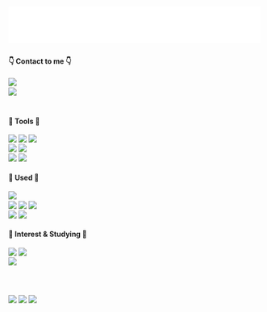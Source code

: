 <div>

# <img src="./typing.svg" width="500" alt="Typing SVG" />


#### 👇 Contact to me 👇

<a href="mailto:seojang0510@gmail.com"><img src="https://img.shields.io/badge/seojang0510@gmail.com-EA4335?style=for-the-badge&logo=Gmail&logoColor=white&link=mailto:seojang0510@gmail.com"/></a> <br/>
<a href="mailto:seojang980510@naver.com"><img src="https://img.shields.io/badge/seojang980510@naver.com-03C75A?style=for-the-badge&logo=Naver&logoColor=white&link=mailto:seojang980510@naver.com"/></a>
#

####  👷 Tools 👷
<!-- IDE -->
<img src="https://img.shields.io/badge/intellijidea-000000?style=flat&logo=IntelliJ IDEA&logoColor=white"/>
<img src="https://img.shields.io/badge/Eclipse IDE-2C2255?style=flat&logo=Eclipse IDE&logoColor=white"/>
<img src="https://img.shields.io/badge/Visual Studio Code-007ACC?style=flat&logo=Visual Studio Code&logoColor=white"/>
<br/>
<!--Version Control & Project Management -->
<img src="https://img.shields.io/badge/Git-F05032?style=flat&logo=git&logoColor=white"/>
<img src="https://img.shields.io/badge/Jira-0052CC?style=flat&logo=jira&logoColor=white"/>
<br/>
<!-- Build Tools -->
<img src="https://img.shields.io/badge/Gradle-02303A?style=flat&logo=gradle&logoColor=white"/>
<img src="https://img.shields.io/badge/Apache Maven-C71A36?style=flat&logo=apachemaven&logoColor=white"/>

####  👷 Used 👷
<!-- Framework -->
<img src="https://img.shields.io/badge/Spring Boot-6DB33F?style=flat&logo=springboot&logoColor=white"/>
<br/>
<!-- Databases -->
<img src="https://img.shields.io/badge/mysql-4479A1?style=flat&logo=MySQL&logoColor=white">
<img src="https://img.shields.io/badge/MariaDB-003545?style=flat&logo=MariaDB&logoColor=white">
<img src="https://img.shields.io/badge/PostgreSQL-4169E1?style=flat&logo=postgresql&logoColor=white">
<br/>
<!-- Cache & Message Queue -->
<img src="https://img.shields.io/badge/Redis-FF4438?style=flat&logo=Redis&logoColor=white">
<img src="https://img.shields.io/badge/RabbitMQ-FF6600?style=flat&logo=rabbitmq&logoColor=white">

####  📖 Interest & Studying 📖
<!-- Spring Ecosystem -->
<img src="https://img.shields.io/badge/Spring Cloud-6DB33F?style=flat&logo=spring&logoColor=white"/>
<img src="https://img.shields.io/badge/Spring WebFlux-6DB33F?style=flat&logo=spring&logoColor=white"/>
<br/>
<!-- Message Streaming -->
<img src="https://img.shields.io/badge/Apache Kafka-231F20?style=flat&logo=apachekafka&logoColor=white"/>
  
<br/>

#

<br/>
<!--
![Top Langs](https://github-readme-stats.vercel.app/api/top-langs/?username=Seo-Jangwon&layout=donut&theme=tokyonight)

<img src="http://mazandi.herokuapp.com/api?handle=seojang980510&theme=dark"/>

[![Solved.ac Profile](http://mazassumnida.wtf/api/v2/generate_badge?boj=seojang980510)](https://solved.ac/seojang980510/)
-->

<!--
![Jangwon's GitHub stats](http://github-profile-summary-cards.vercel.app/api/cards/profile-details?username=Seo-Jangwon&theme=radical)
![](http://github-profile-summary-cards.vercel.app/api/cards/repos-per-language?username=Seo-Jangwon&theme=radical)
![](http://github-profile-summary-cards.vercel.app/api/cards/most-commit-language?username=Seo-Jangwon&theme=radical)
-->

<!-- 통계와 생산적인 시간대 -->
<div>
<!-- GitHub 통계 -->
  <picture>
    <source 
      srcset="http://github-profile-summary-cards.vercel.app/api/cards/stats?username=Seo-Jangwon&theme=tokyonight"
      media="(prefers-color-scheme: dark)"
    />
    <source
      srcset="http://github-profile-summary-cards.vercel.app/api/cards/stats?username=Seo-Jangwon&theme=default"
      media="(prefers-color-scheme: light), (prefers-color-scheme: no-preference)"
    />
    <img width="250" src="http://github-profile-summary-cards.vercel.app/api/cards/stats?username=Seo-Jangwon&theme=tokyonight" />
  </picture>
  
  <!-- 언어 통계 -->
  <picture>
    <source 
      srcset="http://github-profile-summary-cards.vercel.app/api/cards/most-commit-language?username=Seo-Jangwon&theme=tokyonight"
      media="(prefers-color-scheme: dark)"
    />
    <source
      srcset="http://github-profile-summary-cards.vercel.app/api/cards/most-commit-language?username=Seo-Jangwon&theme=default"
      media="(prefers-color-scheme: light), (prefers-color-scheme: no-preference)"
    />
    <img width="250" src="http://github-profile-summary-cards.vercel.app/api/cards/most-commit-language?username=Seo-Jangwon&theme=tokyonight" />
  </picture>

  <!-- 활동 시간 -->
  <picture>
    <source 
      srcset="http://github-profile-summary-cards.vercel.app/api/cards/productive-time?username=Seo-Jangwon&theme=tokyonight&utcOffset=9"
      media="(prefers-color-scheme: dark)"
    />
    <source
      srcset="http://github-profile-summary-cards.vercel.app/api/cards/productive-time?username=Seo-Jangwon&theme=default&utcOffset=9"
      media="(prefers-color-scheme: light), (prefers-color-scheme: no-preference)"
    />
    <img width="250" src="http://github-profile-summary-cards.vercel.app/api/cards/productive-time?username=Seo-Jangwon&theme=tokyonight&utcOffset=9" />
  </picture>
</div>

   <br/>
   <br/>
   
<!--
</div>
<section> 

   ## WORK EXPERIENCE

   ### MDOC, Seoul, Republic of Korea

* [m-doc.io](https://m-doc.io/)
* Intern (25/08/2021~31/01/2022)
* Develop a web app using REACT(JAVASCRIPT) & AWS AMPLIFY (SERVERLESS)
</section>

   <br/>
   <br/>
   
<section>
  
  ## EDUCATION

   ### Yonsei University WonJu campus, WonJu, Republic of Korea

* Major in Computer Science (02/2017 ~ 02/2024)

* Overall GPA: 3.5/4.3 (3.71/4.5)

### SSAFY 11th
  
* Java Track (01/2024~ 12/2024)

</section>   

   <br/>
   <br/>
   
<section>
  
   ## Certificates

   * SQLD (SQL Developer)
-->
<!--
**lkasjhdf/lkasjhdf** is a ✨ _special_ ✨ repository because its `README.md` (this file) appears on your GitHub profile.

Here are some ideas to get you started:

- 🔭 I’m currently working on ...
- 🌱 I’m currently learning ...
- 👯 I’m looking to collaborate on ...
- 🤔 I’m looking for help with ...
- 💬 Ask me about ...
- 📫 How to reach me: ...
- 😄 Pronouns: ...
- ⚡ Fun fact: ...
-->
